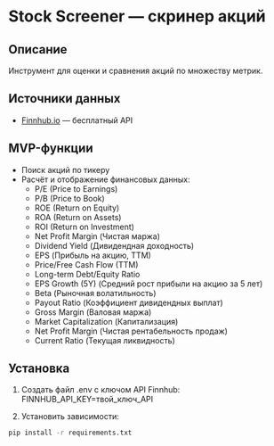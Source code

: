 # Stock Screener — скринер акций

## Описание
Инструмент для оценки и сравнения акций по множеству метрик.

## Источники данных
- [Finnhub.io](https://finnhub.io/) — бесплатный API

## MVP-функции
- Поиск акций по тикеру
- Расчёт и отображение финансовых данных:
	- P/E (Price to Earnings)
	- P/B (Price to Book)
	- ROE (Return on Equity)
	- ROA (Return on Assets)
	- ROI (Return on Investment)
	- Net Profit Margin (Чистая маржа)
	- Dividend Yield (Дивидендная доходность)
	- EPS (Прибыль на акцию, TTM)
	- Price/Free Cash Flow (TTM)
	- Long-term Debt/Equity Ratio
	- EPS Growth (5Y)  (Средний рост прибыли на акцию за 5 лет)
	- Beta (Рыночная волатильность)
	- Payout Ratio (Коэффициент дивидендных выплат)
	- Gross Margin (Валовая маржа)
	- Market Capitalization (Капитализация)
	- Net Profit Margin (Чистая рентабельность продаж)
	- Current Ratio (Текущая ликвидность)


## Установка
1. Создать файл .env с ключом API Finnhub:
    FINNHUB_API_KEY=твой_ключ_API

2. Установить зависимости:
```bash
pip install -r requirements.txt

